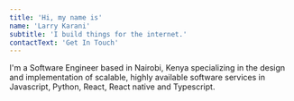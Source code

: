 ```yaml
---
title: 'Hi, my name is'
name: 'Larry Karani'
subtitle: 'I build things for the internet.'
contactText: 'Get In Touch'
---
```


I'm a Software Engineer based in Nairobi, Kenya specializing in the design and implementation of scalable, highly available software services in Javascript, Python, React, React native and Typescript.
